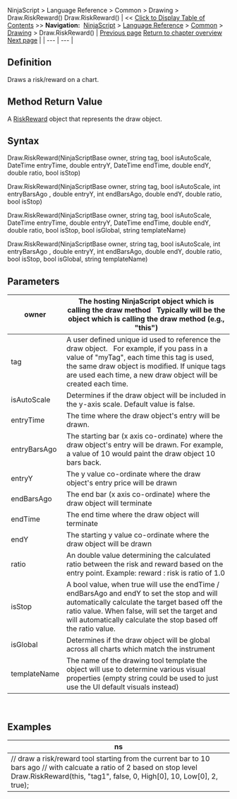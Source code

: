 ﻿
NinjaScript \> Language Reference \> Common \> Drawing \> Draw.RiskReward()
Draw.RiskReward()
| \<\< [Click to Display Table of Contents](draw_riskreward.md) \>\> **Navigation:**     [NinjaScript](ninjascript.md) \> [Language Reference](language_reference_wip.md) \> [Common](common.md) \> [Drawing](drawing.md) \> Draw.RiskReward() | [Previous page](regressionchannel.md) [Return to chapter overview](drawing.md) [Next page](riskreward.md) |
| --- | --- |
## Definition
Draws a risk/reward on a chart.
 
## Method Return Value
A [RiskReward](riskreward.md) object that represents the draw object.
 
## Syntax
Draw.RiskReward(NinjaScriptBase owner, string tag, bool isAutoScale, DateTime entryTime, double entryY, DateTime endTime, double endY, double ratio, bool isStop)  

Draw.RiskReward(NinjaScriptBase owner, string tag, bool isAutoScale, int entryBarsAgo , double entryY, int endBarsAgo, double endY, double ratio, bool isStop)  

Draw.RiskReward(NinjaScriptBase owner, string tag, bool isAutoScale, DateTime entryTime, double entryY, DateTime endTime, double endY, double ratio, bool isStop, bool isGlobal, string templateName)  

Draw.RiskReward(NinjaScriptBase owner, string tag, bool isAutoScale, int entryBarsAgo , double entryY, int endBarsAgo, double endY, double ratio, bool isStop, bool isGlobal, string templateName)

## Parameters
| owner | The hosting NinjaScript object which is calling the draw method   Typically will be the object which is calling the draw method (e.g., "this") |
| --- | --- |
| tag | A user defined unique id used to reference the draw object.    For example, if you pass in a value of "myTag", each time this tag is used, the same draw object is modified. If unique tags are used each time, a new draw object will be created each time. |
| isAutoScale | Determines if the draw object will be included in the y\-axis scale. Default value is false. |
| entryTime | The time where the draw object's entry will be drawn. |
| entryBarsAgo | The starting bar (x axis co\-ordinate) where the draw object's entry will be drawn. For example, a value of 10 would paint the draw object 10 bars back. |
| entryY | The y value co\-ordinate where the draw object's entry price will be drawn |
| endBarsAgo | The end bar (x axis co\-ordinate) where the draw object will terminate |
| endTime | The end time where the draw object will terminate |
| endY | The starting y value co\-ordinate where the draw object will be drawn |
| ratio | An double value determining the calculated ratio between the risk and reward based on the entry point. Example: reward : risk is ratio of 1\.0 |
| isStop | A bool value, when true will use the endTime / endBarsAgo and endY to set the stop and will automatically calculate the target based off the ratio value. When false, will set the target and will automatically calculate the stop based off the ratio value. |
| isGlobal | Determines if the draw object will be global across all charts which match the instrument |
| templateName | The name of the drawing tool template the object will use to determine various visual properties (empty string could be used to just use the UI default visuals instead) |
 
## 
## Examples
| ns |
| --- |
| // draw a risk/reward tool starting from the current bar to 10 bars ago // with calcuate a ratio of 2 based on stop level Draw.RiskReward(this, "tag1", false, 0, High\[0], 10, Low\[0], 2, true); |

